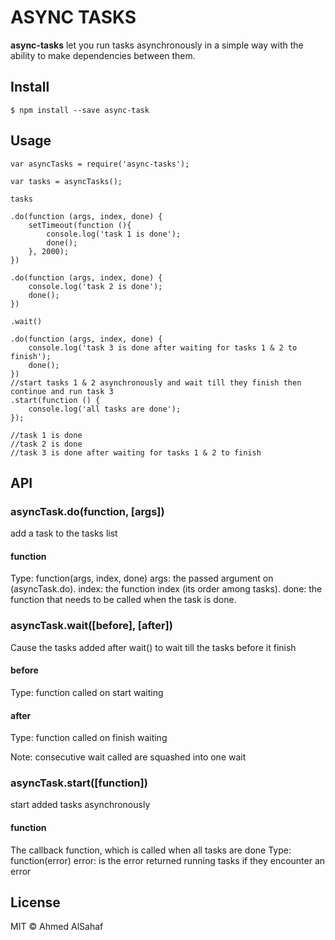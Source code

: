 # ASYNC TASKS

**async-tasks** let you run tasks asynchronously in a simple way with the ability to make dependencies between them.

## Install
```
$ npm install --save async-task
```

## Usage
```
var asyncTasks = require('async-tasks');

var tasks = asyncTasks();

tasks

.do(function (args, index, done) {
	setTimeout(function (){
		console.log('task 1 is done');
		done();
	}, 2000);
})

.do(function (args, index, done) {
	console.log('task 2 is done');
	done();
})

.wait()

.do(function (args, index, done) {
	console.log('task 3 is done after waiting for tasks 1 & 2 to finish');
	done();
})
//start tasks 1 & 2 asynchronously and wait till they finish then continue and run task 3
.start(function () {
	console.log('all tasks are done');
});

//task 1 is done
//task 2 is done
//task 3 is done after waiting for tasks 1 & 2 to finish
```

## API
### asyncTask.do(function, [args])
add a task to the tasks list
#### function
Type: function(args, index, done)
	args: the passed argument on (asyncTask.do).
	index: the function index (its order among tasks).
	done: the function that needs to be called when the task is done.

### asyncTask.wait([before], [after])
Cause the tasks added after wait() to wait till the tasks before it finish
#### before
Type: function
called on start waiting
#### after
Type: function
called on finish waiting

Note: consecutive wait called are squashed into one wait

### asyncTask.start([function])
start added tasks asynchronously 
#### function
The callback function, which is called when all tasks are done
Type: function(error)
error: is the error returned running tasks if they encounter an error

## License
MIT © Ahmed AlSahaf


